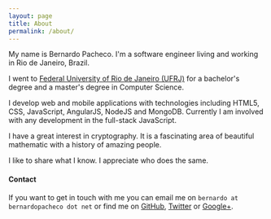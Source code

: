```yaml
---
layout: page
title: About
permalink: /about/
---
```


My name is Bernardo Pacheco. I'm a software engineer living and working in Rio de Janeiro, Brazil.

I went to [Federal University of Rio de Janeiro (UFRJ)][1] for a bachelor's degree and a master's degree in Computer Science.

I develop web and mobile applications with technologies including HTML5, CSS, JavaScript, AngularJS, NodeJS and MongoDB. Currently I am involved with any development in the full-stack JavaScript.

I have a great interest in cryptography. It is a fascinating area of beautiful mathematic with a history of amazing people.

I like to share what I know. I appreciate who does the same.

#### Contact

If you want to get in touch with me you can email me on `bernardo at bernardopacheco dot net` or find me on [GitHub][2], [Twitter][3] or [Google+][4].

[1]: http://www.ufrj.br/
[2]: http://github.com/bernardopacheco
[3]: http://twitter.com/BernardoPachec0
[4]: https://plus.google.com/+BernardoPacheco0/posts
